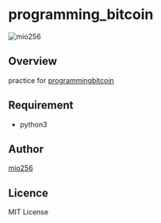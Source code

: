 # programming_bitcoin

![mio256](https://avatars.githubusercontent.com/u/71450182)

## Overview

practice for [programmingbitcoin](https://github.com/jimmysong/programmingbitcoin)

## Requirement

 - python3

## Author

[mio256](https://github.com/mio256)

## Licence

MIT License